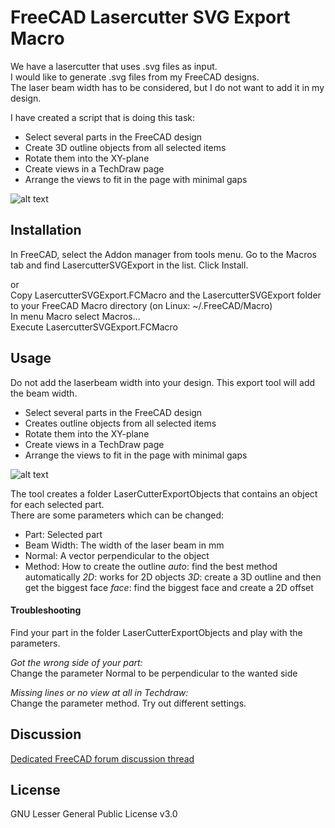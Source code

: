 # FreeCAD Lasercutter SVG Export Macro

We have a lasercutter that uses .svg files as input.  
I would like to generate .svg files from my FreeCAD designs.  
The laser beam width has to be considered, but I do not want to add it in my design.  

I have created a script that is doing this task:

* Select several parts in the FreeCAD design
* Create 3D outline objects from all selected items
* Rotate them into the XY-plane
* Create views in a TechDraw page
* Arrange the views to fit in the page with minimal gaps

![alt text](LasercutterSVGExport_screenshot.png "Screenshot")

## Installation
In FreeCAD, select the Addon manager from tools menu. Go to the Macros tab and find LasercutterSVGExport in the list. Click Install.  

or  
Copy LasercutterSVGExport.FCMacro and the LasercutterSVGExport folder to your FreeCAD Macro directory (on Linux: ~/.FreeCAD/Macro)  
In menu Macro select Macros...  
Execute LasercutterSVGExport.FCMacro 

## Usage
Do not add the laserbeam width into your design. This export tool will add the beam width.

* Select several parts in the FreeCAD design
* Creates outline objects from all selected items
* Rotate them into the XY-plane
* Create views in a TechDraw page
* Arrange the views to fit in the page with minimal gaps

![alt text](LasercutterTechdrawExport/LasercutterTechdrawExport.png "Screenshot")

The tool creates a folder LaserCutterExportObjects that contains an object for each selected part.  
There are some parameters which can be changed:
* Part: Selected part
* Beam Width: The width of the laser beam in mm
* Normal: A vector perpendicular to the object
* Method: How to create the outline 
    *auto*: find the best method automatically 
    *2D*: works for 2D objects
    *3D*: create a 3D outline and then get the biggest face
    *face*: find the biggest face and create a 2D offset

#### Troubleshooting
Find your part in the folder LaserCutterExportObjects and play with the parameters.  

*Got the wrong side of your part:*  
Change the parameter Normal to be perpendicular to the wanted side
  
*Missing lines or no view at all in Techdraw:*  
Change the parameter method. Try out different settings.

## Discussion
[Dedicated FreeCAD forum discussion thread](https://forum.freecadweb.org/viewtopic.php?f=35&t=31869)

## License
GNU Lesser General Public License v3.0


